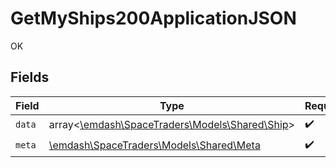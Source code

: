 # GetMyShips200ApplicationJSON

OK


## Fields

| Field                                                                         | Type                                                                          | Required                                                                      | Description                                                                   |
| ----------------------------------------------------------------------------- | ----------------------------------------------------------------------------- | ----------------------------------------------------------------------------- | ----------------------------------------------------------------------------- |
| `data`                                                                        | array<[\emdash\SpaceTraders\Models\Shared\Ship](../../models/shared/Ship.md)> | :heavy_check_mark:                                                            | N/A                                                                           |
| `meta`                                                                        | [\emdash\SpaceTraders\Models\Shared\Meta](../../models/shared/Meta.md)        | :heavy_check_mark:                                                            | N/A                                                                           |